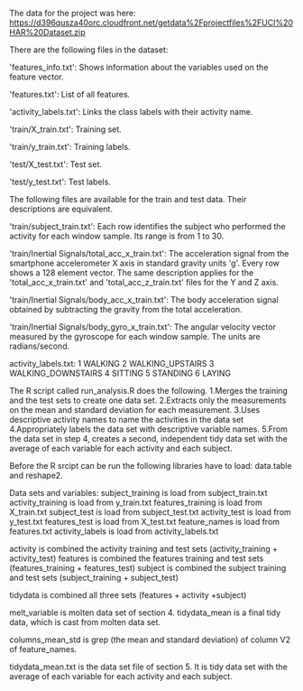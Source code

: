  The data for the project was here:
 https://d396qusza40orc.cloudfront.net/getdata%2Fprojectfiles%2FUCI%20HAR%20Dataset.zip 

 There are the following files in the dataset:

 'features_info.txt': Shows information about the variables used on the feature vector.

 'features.txt': List of all features.

 'activity_labels.txt': Links the class labels with their activity name.

 'train/X_train.txt': Training set.

 'train/y_train.txt': Training labels.

 'test/X_test.txt': Test set.

 'test/y_test.txt': Test labels.

 The following files are available for the train and test data. Their descriptions are equivalent. 

 'train/subject_train.txt': Each row identifies the subject who performed the activity for each window sample. Its range is from 1 to 30. 

 'train/Inertial Signals/total_acc_x_train.txt': The acceleration signal from the smartphone accelerometer X axis in standard gravity units 'g'. Every row shows a 128 element vector. The same description applies for the 'total_acc_x_train.txt' and 'total_acc_z_train.txt' files for the Y and Z axis. 

 'train/Inertial Signals/body_acc_x_train.txt': The body acceleration signal obtained by subtracting the gravity from the total acceleration. 

 'train/Inertial Signals/body_gyro_x_train.txt': The angular velocity vector measured by the gyroscope for each window sample. The units are radians/second. 

 activity_labels.txt:
 1 WALKING
 2 WALKING_UPSTAIRS
 3 WALKING_DOWNSTAIRS
 4 SITTING 
5 STANDING 
6 LAYING


 The R script called run_analysis.R does the following. 
 1.Merges the training and the test sets to create one data set.
 2.Extracts only the measurements on the mean and standard deviation for each measurement. 
 3.Uses descriptive activity names to name the activities in the data set
 4.Appropriately labels the data set with descriptive variable names. 
 5.From the data set in step 4, creates a second, independent tidy data set with the average of each variable for each activity and each subject.

 Before the R srcipt can be run the following libraries have to load:
 data.table and reshape2.

Data sets and variables:
subject_training is load from subject_train.txt
activity_training is load from y_train.txt
features_training is load from X_train.txt
subject_test is load from subject_test.txt
activity_test is load from y_test.txt
features_test is load from X_test.txt
feature_names is load from features.txt
activity_labels is load from activity_labels.txt

activity is combined the activity training and test sets (activity_training + activity_test)
features is combined the features training and test sets (features_training + features_test)
subject is combined the subject training and test sets (subject_training + subject_test)

tidydata is combined all three sets (features + activity +subject)

melt_variable is molten data set of section 4.
tidydata_mean is a final tidy data, which is cast from molten data set.

columns_mean_std is grep (the mean and standard deviation) of column V2 of feature_names.

tidydata_mean.txt is the data set file of section 5. It is tidy data set with the average 
of each variable for each activity and each subject.
